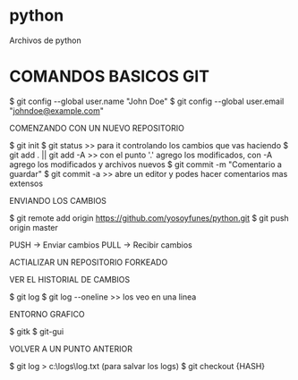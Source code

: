 # python
Archivos de python


# COMANDOS BASICOS GIT #

$ git config --global user.name "John Doe"
$ git config --global user.email "johndoe@example.com"

COMENZANDO CON UN NUEVO REPOSITORIO

$ git init
$ git status >> para it controlando los cambios que vas haciendo
$ git add . || git add -A   >> con el punto '.' agrego los modificados, con -A agrego los modificados y archivos nuevos
$ git commit -m "Comentario a guardar"
$ git commit -a >> abre un editor y podes hacer comentarios mas extensos

ENVIANDO LOS CAMBIOS

$ git remote add origin https://github.com/yosoyfunes/python.git
$ git push origin master

PUSH -> Enviar cambios
PULL -> Recibir cambios

ACTIALIZAR UN REPOSITORIO FORKEADO



VER EL HISTORIAL DE CAMBIOS

$ git log
$ git log --oneline >> los veo en una linea

ENTORNO GRAFICO

$ gitk
$ git-gui

VOLVER A UN PUNTO ANTERIOR

$ git log > c:\logs\log.txt  (para salvar los logs)
$ git checkout {HASH}
